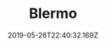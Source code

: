 ---
title: Blermo
date: "2019-05-26T22:40:32.169Z"
featuredImage: "./featured-image.jpg"
description: A concept for a web app for medical students in Nigeria
type: work
published: true
---